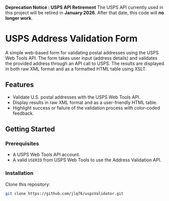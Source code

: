 **Deprecation Notice : USPS API Retirement**
The USPS API currently used in this project will be retired in **January 2026**. 
After that date, this code will **no longer work**.


# USPS Address Validation Form

A simple web-based form for validating postal addresses using the USPS Web Tools API. 
The form takes user input (address details) and validates the provided address through an API call to USPS. 
The results are displayed in both raw XML format and as a formatted HTML table using XSLT.

## Features
- Validate U.S. postal addresses with the USPS Web Tools API.
- Display results in raw XML format and as a user-friendly HTML table.
- Highlight success or failure of the validation process with color-coded feedback.

## Getting Started

### Prerequisites
- A USPS Web Tools API account. 
- A valid `USERID` from USPS Web Tools to use the Address Validation API.

### Installation
Clone this repository:
   ```bash
   git clone https://github.com/jlq76/uspsValidator.git
